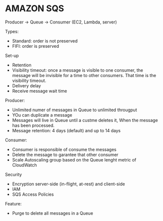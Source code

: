 
# AMAZON SQS

Producer -> Queue -> Consumer (EC2, Lambda, server)

Types:
- Standard: order is not preserved
- FIFI: order is preserved

Set-up
- Retention
- Visibility timeout: once a message is visible to one consumer, the message will be invisible for a time to other consumers. That time is the visibility timeout.
- Delivery delay
- Receive message wait time

Producer:
- Unlimited numer of messages in Queue to unlimited througput
- YOu can duplicate a message
- Messages will live in Queue until a custme deletes it, When the message has been processed.
- Message retention: 4 days (default) and up to 14 days

Consumer:
- Consumer is responsible of consume the messages
- Delete the message to garantee that other consumer 
- Scale Autoscaling group based on the Queue lenght metric of CloudWatch

Security
- Encryption server-side (in-flight, at-rest) and client-side
- IAM
- SQS Access Policies

Feature:
- Purge to delete all messages in a Queue